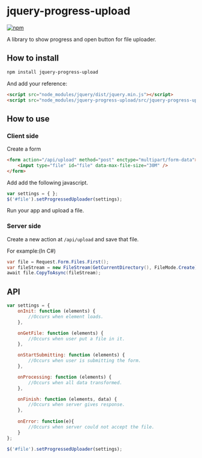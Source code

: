 # jquery-progress-upload

[![npm](https://img.shields.io/npm/v/jquery-progress-upload.svg?style=flat)](https://www.npmjs.com/package/jquery-progress-upload)

A library to show progress and open button for file uploader.

## How to install

```bash
npm install jquery-progress-upload
```

And add your reference:

```html
<script src="node_modules/jquery/dist/jquery.min.js"></script>
<script src="node_modules/jquery-progress-upload/src/jquery-progress-upload.js"></script>
```

## How to use

### Client side

Create a form

```html
<form action="/api/upload" method="post" enctype="multipart/form-data">
    <input type="file" id="file" data-max-file-size="30M" />
</form>
```

Add add the following javascript.

```javascript
var settings = { };
$('#file').setProgressedUploader(settings);
```

Run your app and upload a file.

### Server side

Create a new action at `/api/upload` and save that file.

For example:(In C#)

```C#
var file = Request.Form.Files.First();
var fileStream = new FileStream(GetCurrentDirectory(), FileMode.Create);
await file.CopyToAsync(fileStream);
```

## API

```javascript
var settings = {
    onInit: function (elements) {
        //Occurs when element loads.
    },

    onGetFile: function (elements) {
        //Occurs when user put a file in it.
    },

    onStartSubmitting: function (elements) {
        //Occurs when user is submitting the form.
    },

    onProcessing: function (elements) {
        //Occurs when all data transformed.
    },

    onFinish: function (elements, data) {
        //Occurs when server gives response.
    },
    
    onError: function(e){
        //Occurs when server could not accept the file.
    }
};

$('#file').setProgressedUploader(settings);
```
